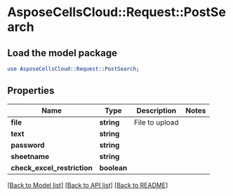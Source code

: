 # AsposeCellsCloud::Request::PostSearch 

## Load the model package
```perl
use AsposeCellsCloud::Request::PostSearch;
```

## Properties
Name | Type | Description | Notes
------------ | ------------- | ------------- | -------------
**file** | **string** | File to upload |
**text** | **string** |  |
**password** | **string** |  |
**sheetname** | **string** |  |
**check_excel_restriction** | **boolean** |  |  

[[Back to Model list]](../README.md#documentation-for-requests) [[Back to API list]](../README.md#documentation-for-api-endpoints) [[Back to README]](../README.md)

